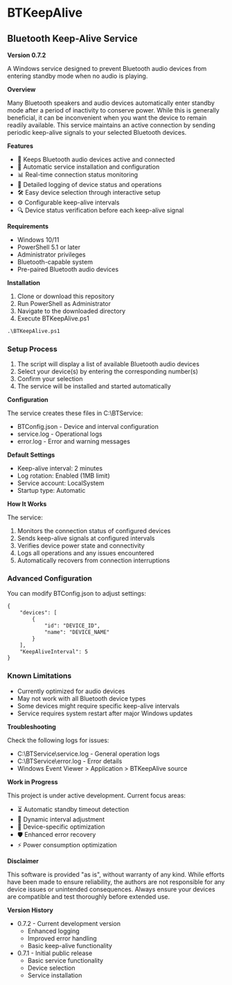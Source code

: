 # BTKeepAlive

## Bluetooth Keep-Alive Service



**Version 0.7.2**

A Windows service designed to prevent Bluetooth audio devices from entering standby mode when no audio is playing.

**Overview**

Many Bluetooth speakers and audio devices automatically enter standby mode after a period of inactivity to conserve power. While this is generally beneficial, it can be inconvenient when you want the device to remain readily available. This service maintains an active connection by sending periodic keep-alive signals to your selected Bluetooth devices.

**Features**

* 🔌 Keeps Bluetooth audio devices active and connected
* 🔄 Automatic service installation and configuration
* 📊 Real-time connection status monitoring
* 📝 Detailed logging of device status and operations
* 🛠️ Easy device selection through interactive setup
* ⚙️ Configurable keep-alive intervals
* 🔍 Device status verification before each keep-alive signal

**Requirements**

* Windows 10/11
* PowerShell 5.1 or later
* Administrator privileges
* Bluetooth-capable system
* Pre-paired Bluetooth audio devices

**Installation**

1. Clone or download this repository
2. Run PowerShell as Administrator
3. Navigate to the downloaded directory
4. Execute BTKeepAlive.ps1

```txt
.\BTKeepAlive.ps1
```

### Setup Process

1. The script will display a list of available Bluetooth audio devices
2. Select your device(s) by entering the corresponding number(s)
3. Confirm your selection
4. The service will be installed and started automatically

**Configuration**

The service creates these files in C:\BTService:

* BTConfig.json - Device and interval configuration
* service.log - Operational logs
* error.log - Error and warning messages

**Default Settings**

* Keep-alive interval: 2 minutes
* Log rotation: Enabled (1MB limit)
* Service account: LocalSystem
* Startup type: Automatic

**How It Works**

The service:

1. Monitors the connection status of configured devices
2. Sends keep-alive signals at configured intervals
3. Verifies device power state and connectivity
4. Logs all operations and any issues encountered
5. Automatically recovers from connection interruptions

### Advanced Configuration

You can modify BTConfig.json to adjust settings:

```txt
{
    "devices": [
        {
            "id": "DEVICE_ID",
            "name": "DEVICE_NAME"
        }
    ],
    "KeepAliveInterval": 5
}
```

### Known Limitations

* Currently optimized for audio devices
* May not work with all Bluetooth device types
* Some devices might require specific keep-alive intervals
* Service requires system restart after major Windows updates

**Troubleshooting**

Check the following logs for issues:

* C:\BTService\service.log - General operation logs
* C:\BTService\error.log - Error details
* Windows Event Viewer > Application > BTKeepAlive source

**Work in Progress**

This project is under active development. Current focus areas:

* ⏳ Automatic standby timeout detection
* 🔄 Dynamic interval adjustment
* 🔧 Device-specific optimization
* 🛡️ Enhanced error recovery
* ⚡ Power consumption optimization

**Disclaimer**

This software is provided "as is", without warranty of any kind. While efforts have been made to ensure reliability, the authors are not responsible for any device issues or unintended consequences. Always ensure your devices are compatible and test thoroughly before extended use.

**Version History**

* 0.7.2 - Current development version
  * Enhanced logging
  * Improved error handling
  * Basic keep-alive functionality
* 0.7.1 - Initial public release
  * Basic service functionality
  * Device selection
  * Service installation
